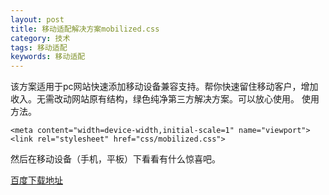 ```yaml
---
layout: post
title: 移动适配解决方案mobilized.css
category: 技术
tags: 移动适配
keywords: 移动适配
---
```


该方案适用于pc网站快速添加移动设备兼容支持。帮你快速留住移动客户，增加收入。无需改动网站原有结构，绿色纯净第三方解决方案。可以放心使用。
使用方法。
```
<meta content="width=device-width,initial-scale=1" name="viewport"><link rel="stylesheet" href="css/mobilized.css">
```
然后在移动设备（手机，平板）下看看有什么惊喜吧。

[百度下载地址](http://pan.baidu.com/s/1c1NYLhu)
